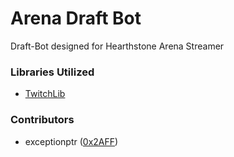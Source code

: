 # Arena Draft Bot
Draft-Bot designed for Hearthstone Arena Streamer

### Libraries Utilized
- [TwitchLib](https://github.com/swiftyspiffy/TwitchLib)

### Contributors
 * exceptionptr ([0x2AFF](https://github.com/0x2aff))
